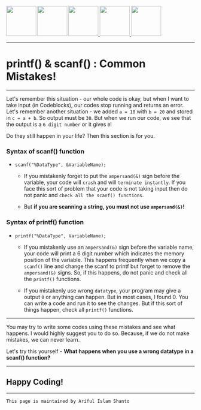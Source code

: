 <a href = "https://shanto-swe029.github.io/"> <img src = "https://shanto-swe029.github.io/newgitphoto/home.png" height = "80" align = "left"> </a>
<a href = "https://shanto-swe029.github.io/programmingnotes"> <img src = "https://shanto-swe029.github.io/newgitphoto/programmingnotes.png" height = "80" align = "left"> </a>
<a href = "https://shanto-swe029.github.io/mathematicsnotes"> <img src = "https://shanto-swe029.github.io/newgitphoto/mathematicsnotes.png" height = "80"> </a>
<a href = "https://shanto-swe029.github.io/programmingproblems"> <img src = "https://shanto-swe029.github.io/newgitphoto/programmingproblems.png" height = "80"> </a>
<a href = "https://shanto-swe029.github.io/must-do-math-cp/home"> <img src = "https://shanto-swe029.github.io/newgitphoto/mustdomathforcp.png" height = "80"> </a>

***


# printf() & scanf() : Common Mistakes!

***

Let's remember this situation - our whole code is okay, but when I want to take input (in Codeblocks), our codes stop running and returns an error.
<br>
Let's remember another situation - we added `a = 10` with `b = 20` and stored in `c = a + b`. So output must be `30`. But when we run our code,
we see that the output is a `6 digit number` or it gives `0`!
<br>

Do they still happen in your life? Then this section is for you.
<br>

### Syntax of scanf() function

- `scanf("%DataType", &VariableName);`

    - If you mistakenly forget to put the `ampersand(&)` sign before the variable, your code will `crash` and will `terminate instantly`.
    If you face this sort of problem that your code is not taking input then do not panic and `check all the scanf() functions`.
    
    - But **if you are scanning a string, you must not use `ampersand(&)`!**

### Syntax of printf() function

- `printf("%DataType", VariableName);`

    - If you mistakenly use an `ampersand(&)` sign before the variable name, your code will print a 6 digit number which indicates the memory 
    position of the variable. This happens frequently when we copy a `scanf()` line and change the scanf to printf but forget to remove the 
    `ampersand(&)` signs. So, if this happens, do not panic and check all the `printf()` functions.
    
    - If you mistakenly use wrong `datatype`, your program may give a output `0` or anything can happen. But in most cases, I found 0. You can write 
    a code and run it to see the changes. But if this sort of things happen, check all `printf()` functions.


***

You may try to write some codes using these mistakes and see what happens. I would highly suggest you to do so. Because, if we do not make mistakes, 
we can never learn.
<br>

Let's try this yourself - **What happens when you use a wrong datatype in a scanf() function?**

***

## Happy Coding!

***

`This page is maintained by Ariful Islam Shanto`








